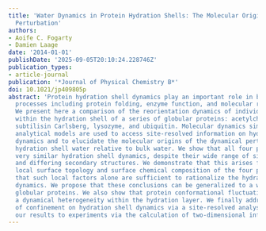 ```yaml
---
title: 'Water Dynamics in Protein Hydration Shells: The Molecular Origins of the Dynamical
  Perturbation'
authors:
- Aoife C. Fogarty
- Damien Laage
date: '2014-01-01'
publishDate: '2025-09-05T20:10:24.228746Z'
publication_types:
- article-journal
publication: '*Journal of Physical Chemistry B*'
doi: 10.1021/jp409805p
abstract: 'Protein hydration shell dynamics play an important role in biochemical
  processes including protein folding, enzyme function, and molecular recognition.
  We present here a comparison of the reorientation dynamics of individual water molecules
  within the hydration shell of a series of globular proteins: acetylcholinesterase,
  subtilisin Carlsberg, lysozyme, and ubiquitin. Molecular dynamics simulations and
  analytical models are used to access site-resolved information on hydration shell
  dynamics and to elucidate the molecular origins of the dynamical perturbation of
  hydration shell water relative to bulk water. We show that all four proteins have
  very similar hydration shell dynamics, despite their wide range of sizes and functions,
  and differing secondary structures. We demonstrate that this arises from the similar
  local surface topology and surface chemical composition of the four proteins, and
  that such local factors alone are sufficient to rationalize the hydration shell
  dynamics. We propose that these conclusions can be generalized to a wide range of
  globular proteins. We also show that protein conformational fluctuations induce
  a dynamical heterogeneity within the hydration layer. We finally address the effect
  of confinement on hydration shell dynamics via a site-resolved analysis and connect
  our results to experiments via the calculation of two-dimensional infrared spectra.'
---
```

